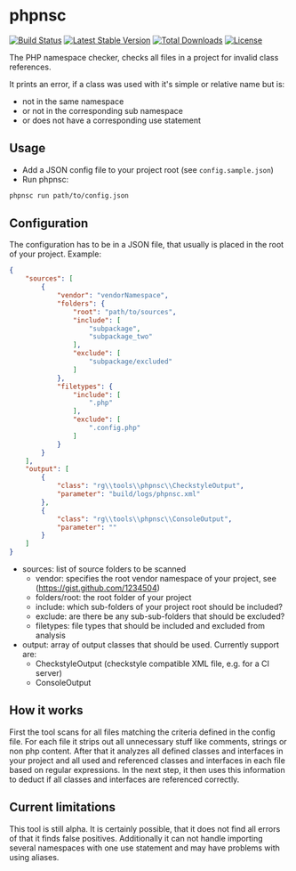 phpnsc
======

[![Build Status](https://travis-ci.org/researchgate/phpnsc.svg?branch=master)](https://travis-ci.org/researchgate/phpnsc)
[![Latest Stable Version](https://poser.pugx.org/rg/phpnsc/v/stable)](https://packagist.org/packages/rg/phpnsc)
[![Total Downloads](https://poser.pugx.org/rg/phpnsc/downloads)](https://packagist.org/packages/rg/phpnsc)
[![License](https://poser.pugx.org/rg/phpnsc/license)](https://packagist.org/packages/rg/phpnsc)

The PHP namespace checker, checks all files in a project for invalid class references.

It prints an error, if a class was used with it's simple or relative name but is:

- not in the same namespace
- or not in the corresponding sub namespace
- or does not have a corresponding use statement

Usage
-----

- Add a JSON config file to your project root (see `config.sample.json`)
- Run phpnsc:

```bash  
phpnsc run path/to/config.json
```

Configuration
-------------

The configuration has to be in a JSON file, that usually is placed in the root of your project. Example:

```json
{
    "sources": [
        {
            "vendor": "vendorNamespace",
            "folders": {
                "root": "path/to/sources",
                "include": [
                    "subpackage",
                    "subpackage_two"
                ],
                "exclude": [
                    "subpackage/excluded"
                ]
            },
            "filetypes": {
                "include": [
                    ".php"
                ],
                "exclude": [
                    ".config.php"
                ]
            }
        }
    ],
    "output": [
        {
            "class": "rg\\tools\\phpnsc\\CheckstyleOutput",
            "parameter": "build/logs/phpnsc.xml"
        },
        {
            "class": "rg\\tools\\phpnsc\\ConsoleOutput",
            "parameter": ""
        }
    ]
}
```

- sources: list of source folders to be scanned
    - vendor: specifies the root vendor namespace of your project, see (https://gist.github.com/1234504)
    - folders/root: the root folder of your project
    - include: which sub-folders of your project root should be included?
    - exclude: are there be any sub-sub-folders that should be excluded?
    - filetypes: file types that should be included and excluded from analysis
- output: array of output classes that should be used. Currently support are:
    - CheckstyleOutput (checkstyle compatible XML file, e.g. for a CI server)
    - ConsoleOutput

How it works
------------

First the tool scans for all files matching the criteria defined in the config file. For each file it strips out all
unnecessary stuff like comments, strings or non php content. After that it analyzes all defined classes and interfaces
in your project and all used and referenced classes and interfaces in each file based on regular expressions.
In the next step, it then uses this information to deduct if all classes and interfaces are referenced correctly.

Current limitations
-------------------

This tool is still alpha. It is certainly possible, that it does not find all errors of that it finds false positives.
Additionally it can not handle importing several namespaces with one use statement and may have problems with using
aliases.
